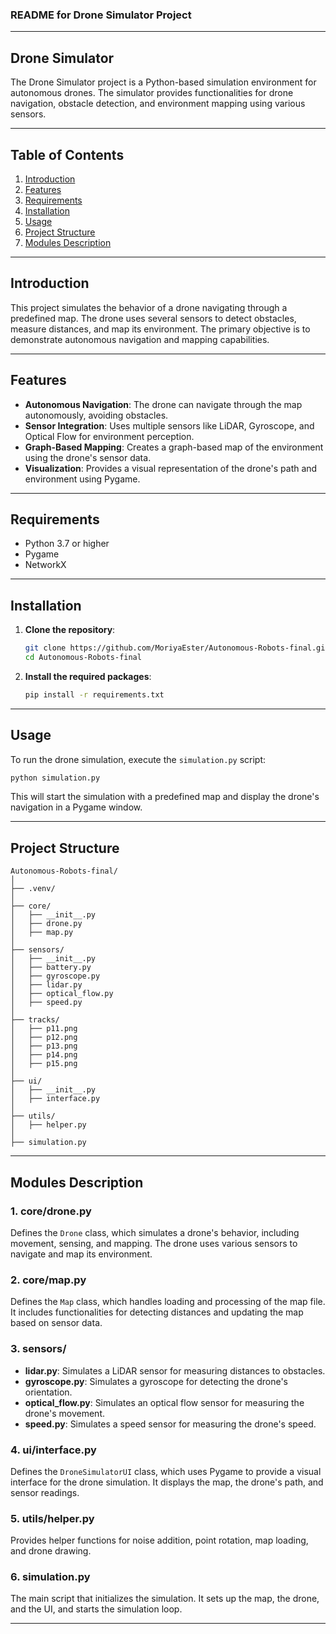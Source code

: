 
### README for Drone Simulator Project

---

## Drone Simulator

The Drone Simulator project is a Python-based simulation environment for autonomous drones. The simulator provides functionalities for drone navigation, obstacle detection, and environment mapping using various sensors.

---

## Table of Contents

1. [Introduction](#introduction)
2. [Features](#features)
3. [Requirements](#requirements)
4. [Installation](#installation)
5. [Usage](#usage)
6. [Project Structure](#project-structure)
7. [Modules Description](#modules-description)

---

## Introduction

This project simulates the behavior of a drone navigating through a predefined map. The drone uses several sensors to detect obstacles, measure distances, and map its environment. The primary objective is to demonstrate autonomous navigation and mapping capabilities.

---

## Features

- **Autonomous Navigation**: The drone can navigate through the map autonomously, avoiding obstacles.
- **Sensor Integration**: Uses multiple sensors like LiDAR, Gyroscope, and Optical Flow for environment perception.
- **Graph-Based Mapping**: Creates a graph-based map of the environment using the drone's sensor data.
- **Visualization**: Provides a visual representation of the drone's path and environment using Pygame.

---

## Requirements

- Python 3.7 or higher
- Pygame
- NetworkX

---

## Installation

1. **Clone the repository**:
    ```bash
    git clone https://github.com/MoriyaEster/Autonomous-Robots-final.git
    cd Autonomous-Robots-final
    ```

2. **Install the required packages**:
    ```bash
    pip install -r requirements.txt
    ```

---

## Usage

To run the drone simulation, execute the `simulation.py` script:

```bash
python simulation.py
```

This will start the simulation with a predefined map and display the drone's navigation in a Pygame window.

---

## Project Structure

```
Autonomous-Robots-final/
│
├── .venv/
│
├── core/
│   ├── __init__.py
│   ├── drone.py
│   ├── map.py
│
├── sensors/
│   ├── __init__.py
│   ├── battery.py
│   ├── gyroscope.py
│   ├── lidar.py
│   ├── optical_flow.py
│   ├── speed.py
│
├── tracks/
│   ├── p11.png
│   ├── p12.png
│   ├── p13.png
│   ├── p14.png
│   ├── p15.png
│
├── ui/
│   ├── __init__.py
│   ├── interface.py
│
├── utils/
│   ├── helper.py
│
├── simulation.py

```

---

## Modules Description

### 1. core/drone.py

Defines the `Drone` class, which simulates a drone's behavior, including movement, sensing, and mapping. The drone uses various sensors to navigate and map its environment.

### 2. core/map.py

Defines the `Map` class, which handles loading and processing of the map file. It includes functionalities for detecting distances and updating the map based on sensor data.

### 3. sensors/

- **lidar.py**: Simulates a LiDAR sensor for measuring distances to obstacles.
- **gyroscope.py**: Simulates a gyroscope for detecting the drone's orientation.
- **optical_flow.py**: Simulates an optical flow sensor for measuring the drone's movement.
- **speed.py**: Simulates a speed sensor for measuring the drone's speed.

### 4. ui/interface.py

Defines the `DroneSimulatorUI` class, which uses Pygame to provide a visual interface for the drone simulation. It displays the map, the drone's path, and sensor readings.

### 5. utils/helper.py

Provides helper functions for noise addition, point rotation, map loading, and drone drawing.

### 6. simulation.py

The main script that initializes the simulation. It sets up the map, the drone, and the UI, and starts the simulation loop.

---

